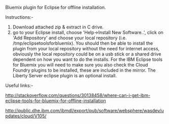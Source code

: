 Bluemix plugin for Eclipse for offline installation.



Instructions:-
1. Download attached zip & extract in C drive.
2. go to your Eclipse install, choose 'Help->Install New Software..', click on 'Add Repository' and choose your local repository (i.e. /tmp/eclipsetoolsforbluemix). You should then be able to install the plugin from your local repository without the need for internet access, obviously the local repository could be on a usb stick or a shared drive dependent on how you want to do the installs.
For the IBM Eclipse tools for Bluemix you will need to make sure you also check the Cloud Foundry plugins to be installed, these are included in the mirror. The Liberty Server eclipse plugin is an optional install.


Useful links:-

http://stackoverflow.com/questions/30138458/where-can-i-get-ibm-eclipse-tools-for-bluemix-for-offline-installation

http://public.dhe.ibm.com/ibmdl/export/pub/software/websphere/wasdev/updates/cloud/V105/